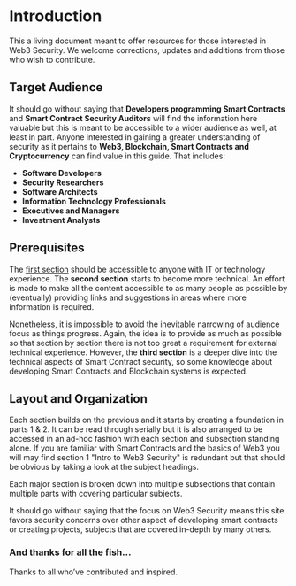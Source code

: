 # Introduction

This a living document meant to offer resources for those interested in Web3 Security. We welcome corrections, updates and additions from those who wish to contribute.

## Target Audience

It should go without saying that **Developers programming Smart Contracts** and **Smart Contract Security Auditors** will find the information here valuable but this is meant to be accessible to a wider audience as well, at least in part. Anyone interested in gaining a greater understanding of security as it pertains to **Web3, Blockchain, Smart Contracts and Cryptocurrency** can find value in this guide. That includes:

* **Software Developers**
* **Security Researchers**
* **Software Architects**
* **Information Technology Professionals**
* **Executives and Managers**
* **Investment Analysts**

## Prerequisites

The [first section](Book/01-Intro.md) should be accessible to anyone with IT or technology experience. The **second section** starts to become more technical. An effort is made to make all the content accessible to as many people as possible by (eventually) providing links and suggestions in areas where more information is required. 

Nonetheless, it is impossible to avoid the inevitable narrowing of audience focus as things progress. Again, the idea is to provide as much as possible so that section by section there is not too great a requirement for external technical experience. However, the **third section** is a deeper dive into the technical aspects of Smart Contract security, so some knowledge about developing Smart Contracts and Blockchain systems is expected.

## Layout and Organization

Each section builds on the previous and it starts by creating a foundation in parts 1 & 2. It can be read through serially but it is also arranged to be accessed in an ad-hoc fashion with each section and subsection standing alone. If you are familiar with Smart Contracts and the basics of Web3 you will may find section 1 "Intro to Web3 Security" is redundant but that should be obvious by taking a look at the subject headings.

Each major section is broken down into multiple subsections that contain multiple parts with covering particular subjects.

It should go without saying that the focus on Web3 Security means this site favors security concerns over other aspect of developing smart contracts or creating projects, subjects that are covered in-depth by many others.

### And thanks for all the fish...

Thanks to all who’ve contributed and inspired.
